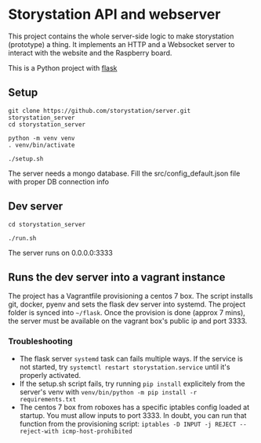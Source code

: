 # Storystation API and webserver

This project contains the whole server-side logic to make storystation (prototype) a thing. It implements an HTTP and a Websocket server to interact with the website and the Raspberry board.

This is a Python project with [flask](https://github.com/pallets/flask/)

## Setup

```
git clone https://github.com/storystation/server.git storystation_server
cd storystation_server

python -m venv venv
. venv/bin/activate

./setup.sh
```

The server needs a mongo database. Fill the src/config_default.json file with proper DB connection info 

## Dev server

```
cd storystation_server

./run.sh
```

The server runs on 0.0.0.0:3333

## Runs the dev server into a vagrant instance

The project has a Vagrantfile provisioning a centos 7 box. The script installs git, docker, pyenv and sets the flask dev server into systemd. The project folder is synced into `~/flask`. Once the provision is done (approx 7 mins), the server must be available on the vagrant box's public ip and port 3333.

### Troubleshooting

- The flask server `systemd` task can fails multiple ways. If the service is not started, try `systemctl restart storystation.service` until it's properly activated.
- If the setup.sh script fails, try running `pip install` explicitely from the server's venv with `venv/bin/python -m pip install -r requirements.txt`
- The centos 7 box from roboxes has a specific iptables config loaded at startup. You must allow inputs to port 3333. In doubt, you can run that function from the provisioning script: `iptables -D INPUT -j REJECT --reject-with icmp-host-prohibited`
